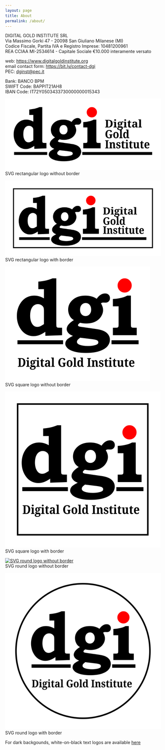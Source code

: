 ```yaml
---
layout: page
title: About
permalink: /about/
---
```


DIGITAL GOLD INSTITUTE SRL  
Via Massimo Gorki 47 - 20098 San Giuliano Milanese (MI)  
Codice Fiscale, Partita IVA e Registro Imprese: 10481200961  
REA CCIAA MI-2534614 - Capitale Sociale €10.000 interamente versato

web: <https://www.digitalgoldinstitute.org>  
email contact form: <https://bit.ly/contact-dgi>  
PEC: [dginst@pec.it](mailto:dginst@pec.it)

Bank: BANCO BPM  
SWIFT Code: BAPPIT21AH8  
IBAN Code: IT72Y0503433730000000015343

[![SVG rectangular logo without border](/images/logo/dgi-hor-noborder.svg)](/images/logo/dgi-hor-noborder.svg)  
SVG rectangular logo without border

[![SVG rectangular logo with border](/images/logo/dgi-hor-border.svg)](/images/logo/dgi-hor-border.svg)  
SVG rectangular logo with border

[![SVG square logo without border](/images/logo/dgi-square-noborder.svg)](/images/logo/dgi-square-noborder.svg)  
SVG square logo without border

[![SVG square logo with border](/images/logo/dgi-square-border.svg)](/images/logo/dgi-square-border.svg)  
SVG square logo with border

[![SVG round logo without border](/images/logo/dgi-round-noborder.svg)](/images/logo/dgi-round-border.svg)  
SVG round logo without border

[![SVG round logo with border](/images/logo/dgi-round-border.svg)](/images/logo/dgi-round-border.svg)  
SVG round logo with border

For dark backgounds, white-on-black text logos are available [here](/logo/)

